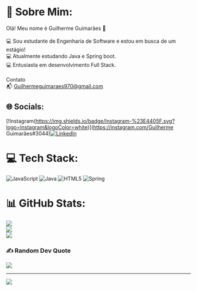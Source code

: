 # 💫 Sobre Mim:
Olá! Meu nome é Guilherme Guimarães 👋<br><br>💻 Sou estudante de Engenharia de Software e estou em busca de um estágio!<br>💻 Atualmente estudando Java e Spring boot.<br>💻 Entusiasta em desenvolvimento Full Stack.<br><br>Contato <br>📬 Guilhermeguimaraes970@gmail.com


## 🌐 Socials:
[!Instagram(https://img.shields.io/badge/Instagram-%23E4405F.svg?logo=Instagram&logoColor=white)](https://instagram.com/Guilherme Guimarães#3044)[![LinkedIn](https://img.shields.io/badge/LinkedIn-%230077B5.svg?logo=linkedin&logoColor=white)](https://linkedin.com/in/https://www.linkedin.com/in/guilhermeguimaraes-dev/) 

# 💻 Tech Stack:
![JavaScript](https://img.shields.io/badge/javascript-%23323330.svg?style=for-the-badge&logo=javascript&logoColor=%23F7DF1E) ![Java](https://img.shields.io/badge/java-%23ED8B00.svg?style=for-the-badge&logo=java&logoColor=white) ![HTML5](https://img.shields.io/badge/html5-%23E34F26.svg?style=for-the-badge&logo=html5&logoColor=white) ![Spring](https://img.shields.io/badge/spring-%236DB33F.svg?style=for-the-badge&logo=spring&logoColor=white)
# 📊 GitHub Stats:
![](https://github-readme-stats.vercel.app/api?username=GuimasGuimaraes&theme=tokyonight&hide_border=false&include_all_commits=false&count_private=false)<br/>
![](https://github-readme-streak-stats.herokuapp.com/?user=GuimasGuimaraes&theme=tokyonight&hide_border=false)<br/>
![](https://github-readme-stats.vercel.app/api/top-langs/?username=GuimasGuimaraes&theme=tokyonight&hide_border=false&include_all_commits=false&count_private=false&layout=compact)

### ✍️ Random Dev Quote
![](https://quotes-github-readme.vercel.app/api?type=horizontal&theme=radical)

---
[![](https://visitcount.itsvg.in/api?id=GuimasGuimaraes&icon=0&color=0)](https://visitcount.itsvg.in)

<!-- Proudly created with GPRM ( https://gprm.itsvg.in ) -->
